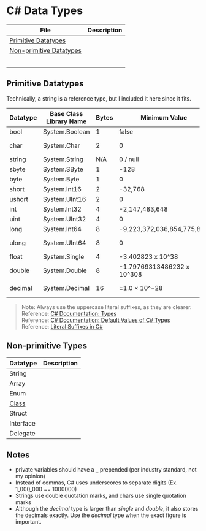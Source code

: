 # C# Data Types

| File | Description | 
| ---- | ----------- |
| [Primitive Datatypes](https://github.com/EthanC2/Notes-and-Writeups/blob/main/C%23/Data%20and%20Data%20Types/README.md#primitive-datatypes) |  |
| [Non-primitive Datatypes](https://github.com/EthanC2/Notes-and-Writeups/blob/main/C%23/Data%20and%20Data%20Types/README.md#primitive-datatypes) |  |
|  |  |
|  |  |
|  |  |
|  |  |
|  |  |

## Primitive Datatypes
Technically, a string is a reference type, but I included it here since it fits.

| Datatype | Base Class Library Name | Bytes | Minimum Value | Maximum Value | Default Value | Literal Suffix | 
| --------- | ----------------------- | ----- | ------------- | ------------- | ------------- | -------------- |
| bool | System.Boolean | 1 | false | true | false | N/A 
| char | System.Char | 2 | 0 | 65,535 | \0 (U+0000) | N/A |
| string | System.String | N/A | 0 / null | 2,048 bytes | null | N/A |
| sbyte | System.SByte | 1 | -128 | 127 | 0 | N/A |
| byte | System.Byte | 1 | 0 | 255 | 0 | N/A |
| short | System.Int16 | 2 | -32,768 | 32,767 | 0 | N/A |
| ushort | System.UInt16 | 2 | 	0 | 65,535 | 0 | N/A |
| int | System.Int32 | 4 | -2,147,483,648 | 2,147,483,647 | 0 | N/A |
| uint | System.UInt32 | 4 | 0 | 4,294,967,295 | 0 | _U_ or _u_ |
| long | System.Int64 | 8 | -9,223,372,036,854,775,808 | 9,223,372,036,854,775,807 | 0 | _L_ or _l_ |
| ulong | System.UInt64 | 8 | 0 | 18,446,744,073,709,551,615 | 0 | _UL_ or _ul_
| float | System.Single | 4 | -3.402823 x 10^38 | 3.402823 x 10^38 | 0 | _F_ or _f_ |
| double | System.Double | 8 | -1.79769313486232 x 10^308 | 1.79769313486232 x 10^308 | 0 | _D_ or _d_ |
| decimal | System.Decimal | 16 | ±1.0 × 10^−28 | ±7.9 × 10^28 | 0 | _M_ or _m_ |
> Note: Always use the uppercase literal suffixes, as they are clearer. <br />
> Reference: [C# Documentation: Types](https://docs.microsoft.com/en-us/dotnet/csharp/language-reference/builtin-types/value-types) <br />
> Reference: [C# Documentation: Default Values of C# Types](https://docs.microsoft.com/en-us/dotnet/csharp/language-reference/builtin-types/default-values) <br />
> Reference: [Literal Suffixes in C#](https://www.c-sharpcorner.com/article/data-type-suffixes-in-c-sharp/) <br />

## Non-primitive Types
| Datatype | Description |
| -------- | ----------- | 
| String |  |
| Array |  |
| Enum |  |
| [Class](https://github.com/EthanC2/Notes-and-Writeups/tree/main/C%23/Object-oriented%20Programming) |  |
| Struct |  |
| Interface |  |
| Delegate |  |

## Notes
-  private variables should have a `_` prepended (per industry standard, not my opinion) 
-  Instead of commas, C# uses underscores to separate digits (Ex. 1_000_000 == 1000000) 
- Strings use double quotation marks, and chars use single quotation marks
- Although the _decimal_ type is larger than _single_ and _double_, it also stores the decimals exactly. Use the _decimal_ type when the exact figure is important.

